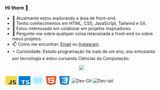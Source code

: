 ### Hi there 👋



- 🔭 Atualmente estou explorando a área de front-end.
- 🌱 Tenho conhecimentos em HTML, CSS, JavaScript, Tailwind e Git.
- 👯 Estou interessado em colaborar em projetos inspiradores.
- 💬 Pergunte-me sobre qualquer coisa relacionada a front-end ou sobre meus projetos.
- 📫 Como me encontrar: [Email](mailto:eduguerra.dev@gmail.com) ou [Instagram](https://www.instagram.com/eduardo.mguerra/).
- ⚡ Curiosidade: Estudo programação há mais de um ano, sou entusiasta por tecnologia e estou cursando Ciências da Computação.

<div align="center">
  <a href="https://github.com/edu-mguerra">
    <img height="180em" src="https://github-readme-stats.vercel.app/api?username=edu-mguerra&show_icons=true&theme=dracula&include_all_commits" />
  </a>
</div>

<div style="display: inline_block"><br>
  <img align="center" alt="Dev-Js" height="30" width="40" src="https://raw.githubusercontent.com/devicons/devicon/master/icons/javascript/javascript-original.svg"/>
  
  <img align="center" alt="Dev-Ts" height="30" width="40" src="https://raw.githubusercontent.com/devicons/devicon/master/icons/typescript/typescript-original.svg"/>
  
  <img align="center" alt="Dev-React" height="30" width="40" src="https://raw.githubusercontent.com/devicons/devicon/master/icons/react/react-original.svg"/>
  
  <img align="center" alt="Dev-HTML" height="30" width="40" src="https://raw.githubusercontent.com/devicons/devicon/master/icons/html5/html5-original.svg"/>
  
  <img align="center" alt="Dev-CSS" height="30" width="40" src="https://raw.githubusercontent.com/devicons/devicon/master/icons/css3/css3-original.svg"/>
  
  <img align="center" alt="Dev-Git" height="30" width="40" src="https://cdn.jsdelivr.net/gh/devicons/devicon/icons/git/git-original.svg" />

  <img align="center" alt="Dev-tail" height="30" width="40" src="https://cdn.jsdelivr.net/gh/devicons/devicon/icons/tailwindcss/tailwindcss-plain.svg" />
          
</div>

##


